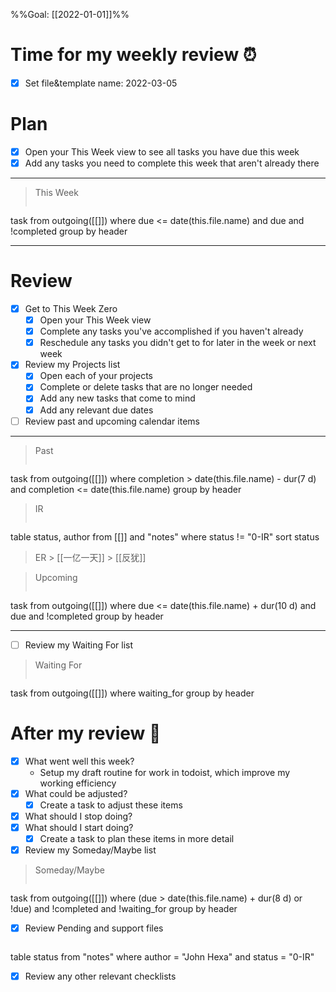 %%Goal: [[2022-01-01]]%%
#  Time for my weekly review ⏰
- [x] Set file&template name: 2022-03-05

# Plan
- [x] Open your This Week view to see all tasks you have due this week
- [x] Add any tasks you need to complete this week that aren't already there
---
> This Week
> ```dataview
task
from outgoing([[]])
where due <= date(this.file.name)
and due
and !completed
group by header

---
# Review
- [x] Get to This Week Zero
	- [x] Open your This Week view
	- [x] Complete any tasks you've accomplished if you haven't already
	- [x] Reschedule any tasks you didn't get to for later in the week or next week
- [x] Review my Projects list
	- [x] Open each of your projects
	- [x] Complete or delete tasks that are no longer needed
	- [x] Add any new tasks that come to mind
	- [x] Add any relevant due dates
- [ ] Review past and upcoming calendar items
---
> Past
> ```dataview
task
from outgoing([[]])
where completion > date(this.file.name) - dur(7 d)
and completion <= date(this.file.name)
group by header

> IR
> ```dataview
table status, author
from [[]] and "notes"
where status != "0-IR"
sort status

> ER
	> [[一亿一天]]
	> [[反犹]]

> Upcoming
> ```dataview
task
from outgoing([[]])
where due <= date(this.file.name) + dur(10 d)
and due
and !completed
group by header

---
- [ ] Review my Waiting For list
> Waiting For
> ```dataview
task
from outgoing([[]])
where waiting_for
group by header
# After my review 🤔
- [x] What went well this week?
	- Setup my draft routine for work in todoist, which improve my working efficiency
- [x] What could be adjusted?
	- [x] Create a task to adjust these items
- [x] What should I stop doing?
- [x] What should I start doing?
	- [x] Create a task to plan these items in more detail
- [x] Review my Someday/Maybe list
> Someday/Maybe
>```dataview
task
from outgoing([[]])
where (due > date(this.file.name) + dur(8 d)
or !due)
and !completed
and !waiting_for
group by header
- [x] Review Pending and support files
>  ```dataview
table status
from "notes"
where author = "John Hexa"
and status = "0-IR"
- [x] Review any other relevant checklists